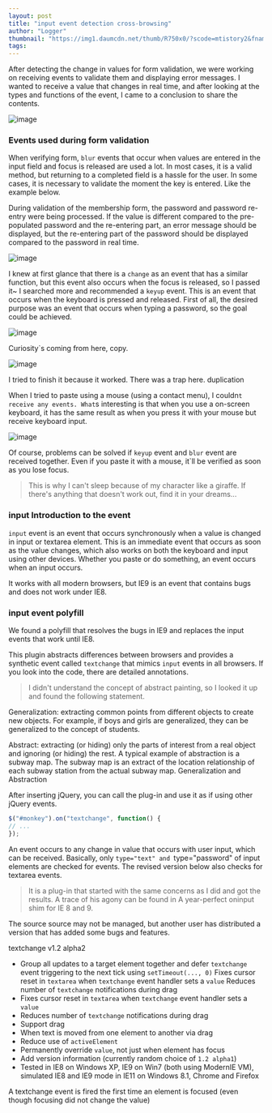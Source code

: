 ```yaml
---
layout: post
title: "input event detection cross-browsing"
author: "Logger"
thumbnail: "https://img1.daumcdn.net/thumb/R750x0/?scode=mtistory2&fname=https%3A%2F%2Ft1.daumcdn.net%2Fcfile%2Ftistory%2F216F3B4D55A202460E"
tags: 
---
```



After detecting the change in values for form validation, we were working on receiving events to validate them and displaying error messages. I wanted to receive a value that changes in real time, and after looking at the types and functions of the event, I came to a conclusion to share the contents.

![image](https://t1.daumcdn.net/cfile/tistory/216F3B4D55A202460E)

### Events used during form validation

When verifying form, `blur` events that occur when values are entered in the input field and focus is released are used a lot. In most cases, it is a valid method, but returning to a completed field is a hassle for the user. In some cases, it is necessary to validate the moment the key is entered. Like the example below.

During validation of the membership form, the password and password re-entry were being processed. If the value is different compared to the pre-populated password and the re-entering part, an error message should be displayed, but the re-entering part of the password should be displayed compared to the password in real time.

![image](https://t1.daumcdn.net/cfile/tistory/26604A4155A2081205)

I knew at first glance that there is a `change` as an event that has a similar function, but this event also occurs when the focus is released, so I passed it~ I searched more and recommended a `keyup` event. This is an event that occurs when the keyboard is pressed and released. First of all, the desired purpose was an event that occurs when typing a password, so the goal could be achieved.

![image](https://t1.daumcdn.net/cfile/tistory/275F1F4155A20E0620)

Curiosity`s coming from here, copy.

![image](https://t1.daumcdn.net/cfile/tistory/2501C44A55A20F6C13)

I tried to finish it because it worked. There was a trap here. duplication

When I tried to paste using a mouse (using a contact menu), I couldn`t receive any events. What`s interesting is that when you use a on-screen keyboard, it has the same result as when you press it with your mouse but receive keyboard input.

![image](https://t1.daumcdn.net/cfile/tistory/2768B04A55A210D728)

Of course, problems can be solved if `keyup` event and `blur` event are received together. Even if you paste it with a mouse, it`ll be verified as soon as you lose focus.

> This is why I can't sleep because of my character like a giraffe. If there's anything that doesn't work out, find it in your dreams...

### input Introduction to the event

`input` event is an event that occurs synchronously when a value is changed in input or textarea element. This is an immediate event that occurs as soon as the value changes, which also works on both the keyboard and input using other devices. Whether you paste or do something, an event occurs when an input occurs.

It works with all modern browsers, but IE9 is an event that contains bugs and does not work under IE8.

### input event polyfill

We found a polyfill that resolves the bugs in IE9 and replaces the input events that work until IE8.

This plugin abstracts differences between browsers and provides a synthetic event called `textchange` that mimics `input` events in all browsers. If you look into the code, there are detailed annotations.

> I didn't understand the concept of abstract painting, so I looked it up and found the following statement.

Generalization: extracting common points from different objects to create new objects. For example, if boys and girls are generalized, they can be generalized to the concept of students.

Abstract: extracting (or hiding) only the parts of interest from a real object and ignoring (or hiding) the rest. A typical example of abstraction is a subway map. The subway map is an extract of the location relationship of each subway station from the actual subway map.
Generalization and Abstraction

After inserting jQuery, you can call the plug-in and use it as if using other jQuery events.

```js
$("#monkey").on("textchange", function() {
// ...
});

```

An event occurs to any change in value that occurs with user input, which can be received. Basically, only `type="text" and `type="password" of input elements are checked for events. The revised version below also checks for textarea events.

> It is a plug-in that started with the same concerns as I did and got the results. A trace of his agony can be found in A year-perfect oninput shim for IE 8 and 9.

The source source may not be managed, but another user has distributed a version that has added some bugs and features.

textchange v1.2 alpha2

- Group all updates to a target element together and defer `textchange` event triggering to the next tick using `setTimeout(..., 0)`
Fixes cursor reset in `textarea` when `textchange` event handler sets a `value`
Reduces number of `textchange` notifications during drag
- Fixes cursor reset in `textarea` when `textchange` event handler sets a `value`
- Reduces number of `textchange` notifications during drag
- Support drag
- When text is moved from one element to another via drag
- Reduce use of `activeElement`
- Permanently override `value`, not just when element has focus
- Add version information (currently random choice of `1.2 alpha1`)
- Tested in IE8 on Windows XP, IE9 on Win7 (both using ModernIE VM), simulated IE8 and IE9 mode in IE11 on Windows 8.1, Chrome and Firefox

A textchange event is fired the first time an element is focused (even though focusing did not change the value)